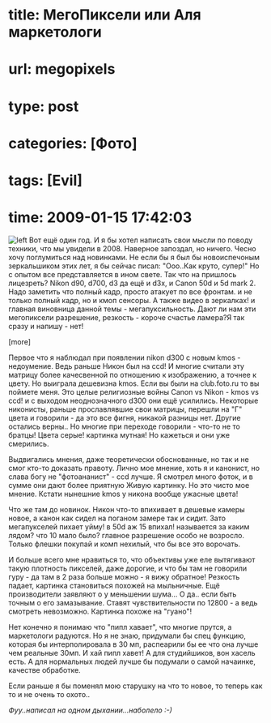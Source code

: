 # title: МегоПиксели или Аля маркетологи
# url: megopixels
# type: post
# categories: [Фото]
# tags: [Evil]
# time: 2009-01-15 17:42:03


![left](~praktica.jpg)
Вот ещё один год. И я бы хотел написать свои мысли по поводу техники, что мы увидели в 2008. Наверное запоздал, но ничего. Чесно хочу поглумиться над новинками. Не если бы я был бы новоиспечоным зеркальшиком этих лет, я бы сейчас писал: "Ооо..Как круто, супер!" Но с опытом все представляется в ином свете.
Так что на пришлось лицезреть? Nikon d90, d700, d3 да ещё и d3x, и Canon 50d и 5d mark 2. Надо заметить что полный кадр, просто атакует по все фронтам. и не только полный кадр, но и кмоп сенсоры. А также видео в зеркалках! и главная виновница данной темы - мегапуксильность.
Дают ли нам эти мегопиксели разрешение, резкость - короче счастье ламера?Я так сразу и напишу - нет!

[more]

Первое что я наблюдал при появлении nikon d300 c новым kmos - недоумение. Ведь раньше Никон был на ccd! И многие считали эту матрицу более качесвенной по отношению к изображению, а точнее к цвету. Но выиграла дешевизна kmos.  Если вы были на club.foto.ru то вы поймете меня. Это целые религиозные войны Canon vs Nikon - kmos vs ccd! и с выходом неоднозначного d300 они ещё усилились. Некоторые никонисты, раньше прославлявшие свои матрицы, перешли на "Г" цвета и говорили - да это все фигня, никакой разницы нет.   Другие остались верны.. Но многие при переходе говорили - что-то не то братцы! Цвета серые! картинка мутная! Но кажеться и они уже смерились.

Выдвигались мнения, даже теоретически обоснованные, но так и не смог кто-то доказать правоту. Лично мое мнение, хоть я и канонист, но слава богу не "фотоананист" - ccd лучше. Я смотрел много фоток, и в сумме они дают более приятную Живую картинку. Но это чисто мое мнение. Кстати нынешние kmos у никона вообще ужасные цвета!

Что же там до новинок. Никон что-то впихивает в дешевые камеры новое, а канон как сидел на поганом замере так и сидит. Зато мегапукселей пихает уйму! в 50d аж 15 впихал! называется за каким лядом? что 10 мало было? главное разрешение особо не возросло. Только флешки покупай и комп нехилый, что бы все это ворочать.

И больше всего мне нравиться то, что объективы уже еле вытягивают такую плотность пикселей, даже дорогие, и что бы там не говорили гуру - да там в 2 раза больше можно - я вижу обратное! Резкость падает, картинка становиться похожей на мыльничные. Ещё производители заявляют о у меньшении шума... О да.. если быть точным о его замазывание. Ставят чувствительности по 12800 - а ведь смотреть невозможно. Картинка похоже на "гуано"!

Нет конечно я понимаю что "пипл хавает", что многие прутся, а маркетологи радуются.  Но я не знаю, придумали бы спец функцию, которая бы интерполировала в 30 мп, распеарили бы ее что она лучше чем реальные 30мп. И хай пипл хавет! А для студийшиков, вон хасель есть. А для нормальных людей лучше бы подумали о самой начаинке, качестве обработке.

Если раньше я бы поменял мою старушку на что то новое, то теперь как то и не очень то охото..

_Фуу..написал на одном дыхании...наболело :-)_
